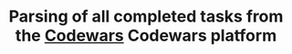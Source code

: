 <h1 align="center">Parsing of all completed tasks from the <a href="https://codewars.com/" target="_blank">Codewars</a> Codewars platform</h1>